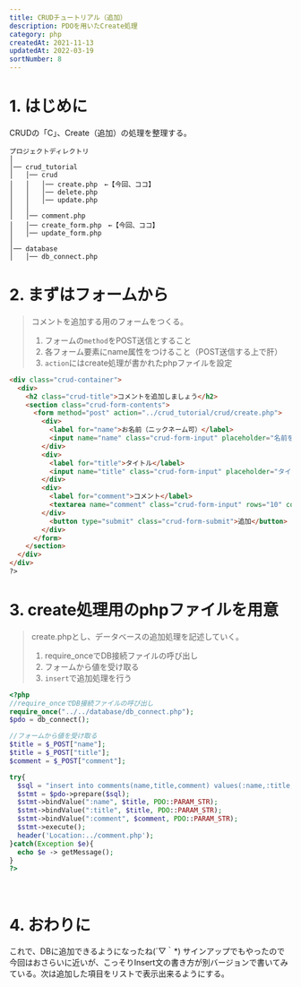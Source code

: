 ```yaml
---
title: CRUDチュートリアル（追加）
description: PDOを用いたCreate処理
category: php
createdAt: 2021-11-13
updatedAt: 2022-03-19
sortNumber: 8
---
```


# 1. はじめに
CRUDの「C」、Create（追加）の処理を整理する。
```
プロジェクトディレクトリ
│
│── crud_tutorial
│   │── crud
│   │   │── create.php　←【今回、ココ】
│   │   │── delete.php
│   │   │── update.php
│   │
│   │── comment.php
│   │── create_form.php　←【今回、ココ】
│   │── update_form.php
│
│── database
│   │── db_connect.php
```

# 2. まずはフォームから
>  コメントを追加する用のフォームをつくる。
>  1. フォームの`method`をPOST送信とすること
>  2. 各フォーム要素にname属性をつけること（POST送信する上で肝）
>  3. `action`にはcreate処理が書かれたphpファイルを設定

```html
<div class="crud-container">
  <div>
    <h2 class="crud-title">コメントを追加しましょう</h2>
    <section class="crud-form-contents">
      <form method="post" action="../crud_tutorial/crud/create.php">
        <div>
          <label for="name">お名前（ニックネーム可）</label>
          <input name="name" class="crud-form-input" placeholder="名前を入力">
        </div>
        <div>
          <label for="title">タイトル</label>
          <input name="title" class="crud-form-input" placeholder="タイトルを入力">
        </div>
        <div>
          <label for="comment">コメント</label>
          <textarea name="comment" class="crud-form-input" rows="10" cols="20" placeholder="150字以内で入力して下さい" maxlength=150 required></textarea>
        </div>
          <button type="submit" class="crud-form-submit">追加</button>
        </div>
      </form>
    </section>
  </div>
</div>
?>
```

# 3. create処理用のphpファイルを用意
> create.phpとし、データベースの追加処理を記述していく。
>  1. require_onceでDB接続ファイルの呼び出し
>  2. フォームから値を受け取る
>  3. `insert`で追加処理を行う

```php
<?php
//require_onceでDB接続ファイルの呼び出し
require_once("../../database/db_connect.php");
$pdo = db_connect();

//フォームから値を受け取る
$title = $_POST["name"];
$title = $_POST["title"];
$comment = $_POST["comment"];

try{
  $sql = "insert into comments(name,title,comment) values(:name,:title,:comment)";
  $stmt = $pdo->prepare($sql);
  $stmt->bindValue(":name", $title, PDO::PARAM_STR);
  $stmt->bindValue(":title", $title, PDO::PARAM_STR);
  $stmt->bindValue(":comment", $comment, PDO::PARAM_STR);
  $stmt->execute();
  header('Location:../comment.php');
}catch(Exception $e){
  echo $e -> getMessage();
}
?>
```

<br>

# 4. おわりに
これで、DBに追加できるようになったね(´▽｀*) サインアップでもやったので今回はおさらいに近いが、こっそりInsert文の書き方が別バージョンで書いてみている。次は追加した項目をリストで表示出来るようにする。
